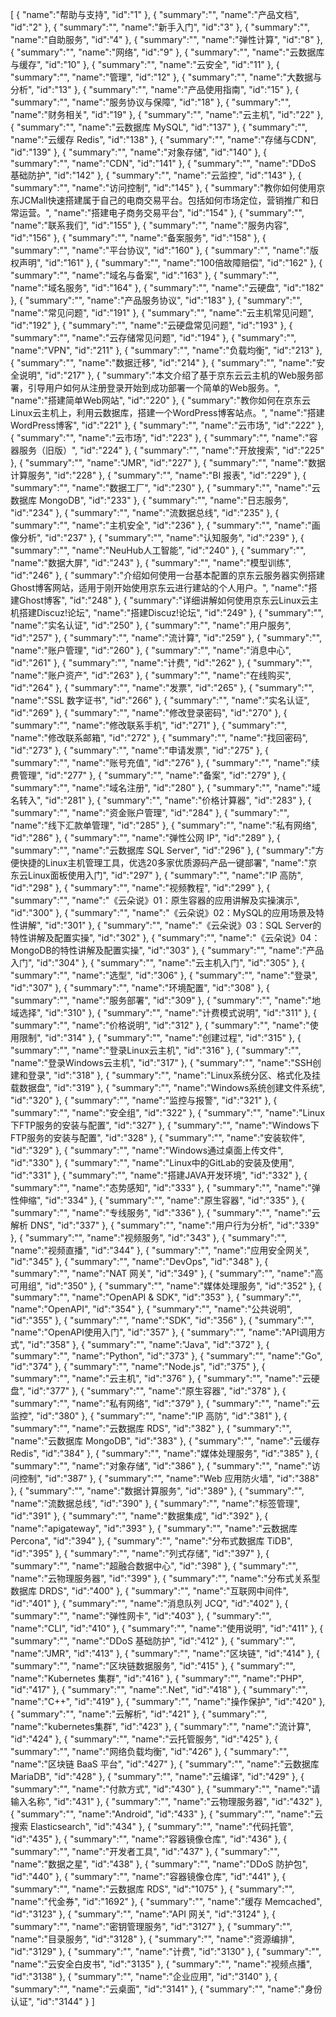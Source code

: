 [
	{
		"name":"帮助与支持",
		"id":"1"
	},
	{
		"summary":"",
		"name":"产品文档",
		"id":"2"
	},
	{
		"summary":"",
		"name":"新手入门",
		"id":"3"
	},
	{
		"summary":"",
		"name":"自助服务",
		"id":"4"
	},
	{
		"summary":"",
		"name":"弹性计算",
		"id":"8"
	},
	{
		"summary":"",
		"name":"网络",
		"id":"9"
	},
	{
		"summary":"",
		"name":"云数据库与缓存",
		"id":"10"
	},
	{
		"summary":"",
		"name":"云安全",
		"id":"11"
	},
	{
		"summary":"",
		"name":"管理",
		"id":"12"
	},
	{
		"summary":"",
		"name":"大数据与分析",
		"id":"13"
	},
	{
		"summary":"",
		"name":"产品使用指南",
		"id":"15"
	},
	{
		"summary":"",
		"name":"服务协议与保障",
		"id":"18"
	},
	{
		"summary":"",
		"name":"财务相关",
		"id":"19"
	},
	{
		"summary":"",
		"name":"云主机",
		"id":"22"
	},
	{
		"summary":"",
		"name":"云数据库 MySQL",
		"id":"137"
	},
	{
		"summary":"",
		"name":"云缓存 Redis",
		"id":"138"
	},
	{
		"summary":"",
		"name":"存储与CDN",
		"id":"139"
	},
	{
		"summary":"",
		"name":"对象存储",
		"id":"140"
	},
	{
		"summary":"",
		"name":"CDN",
		"id":"141"
	},
	{
		"summary":"",
		"name":"DDoS 基础防护",
		"id":"142"
	},
	{
		"summary":"",
		"name":"云监控",
		"id":"143"
	},
	{
		"summary":"",
		"name":"访问控制",
		"id":"145"
	},
	{
		"summary":"教你如何使用京东JCMall快速搭建属于自己的电商交易平台。包括如何市场定位，营销推广和日常运营。",
		"name":"搭建电子商务交易平台",
		"id":"154"
	},
	{
		"summary":"",
		"name":"联系我们",
		"id":"155"
	},
	{
		"summary":"",
		"name":"服务内容",
		"id":"156"
	},
	{
		"summary":"",
		"name":"备案服务",
		"id":"158"
	},
	{
		"summary":"",
		"name":"平台协议",
		"id":"160"
	},
	{
		"summary":"",
		"name":"版权声明",
		"id":"161"
	},
	{
		"summary":"",
		"name":"100倍故障赔偿",
		"id":"162"
	},
	{
		"summary":"",
		"name":"域名与备案",
		"id":"163"
	},
	{
		"summary":"",
		"name":"域名服务",
		"id":"164"
	},
	{
		"summary":"",
		"name":"云硬盘",
		"id":"182"
	},
	{
		"summary":"",
		"name":"产品服务协议",
		"id":"183"
	},
	{
		"summary":"",
		"name":"常见问题",
		"id":"191"
	},
	{
		"summary":"",
		"name":"云主机常见问题",
		"id":"192"
	},
	{
		"summary":"",
		"name":"云硬盘常见问题",
		"id":"193"
	},
	{
		"summary":"",
		"name":"云存储常见问题",
		"id":"194"
	},
	{
		"summary":"",
		"name":"VPN",
		"id":"211"
	},
	{
		"summary":"",
		"name":"负载均衡",
		"id":"213"
	},
	{
		"summary":"",
		"name":"数据迁移",
		"id":"214"
	},
	{
		"summary":"",
		"name":"安全说明",
		"id":"217"
	},
	{
		"summary":"本文介绍了基于京东云云主机的Web服务部署，引导用户如何从注册登录开始到成功部署一个简单的Web服务。",
		"name":"搭建简单Web网站",
		"id":"220"
	},
	{
		"summary":"教你如何在京东云Linux云主机上，利用云数据库，搭建一个WordPress博客站点。",
		"name":"搭建WordPress博客",
		"id":"221"
	},
	{
		"summary":"",
		"name":"云市场",
		"id":"222"
	},
	{
		"summary":"",
		"name":"云市场",
		"id":"223"
	},
	{
		"summary":"",
		"name":"容器服务（旧版）",
		"id":"224"
	},
	{
		"summary":"",
		"name":"开放搜索",
		"id":"225"
	},
	{
		"summary":"",
		"name":"JMR",
		"id":"227"
	},
	{
		"summary":"",
		"name":"数据计算服务",
		"id":"228"
	},
	{
		"summary":"",
		"name":"BI 报表",
		"id":"229"
	},
	{
		"summary":"",
		"name":"数据工厂",
		"id":"230"
	},
	{
		"summary":"",
		"name":"云数据库 MongoDB",
		"id":"233"
	},
	{
		"summary":"",
		"name":"日志服务",
		"id":"234"
	},
	{
		"summary":"",
		"name":"流数据总线",
		"id":"235"
	},
	{
		"summary":"",
		"name":"主机安全",
		"id":"236"
	},
	{
		"summary":"",
		"name":"画像分析",
		"id":"237"
	},
	{
		"summary":"",
		"name":"认知服务",
		"id":"239"
	},
	{
		"summary":"",
		"name":"NeuHub人工智能",
		"id":"240"
	},
	{
		"summary":"",
		"name":"数据大屏",
		"id":"243"
	},
	{
		"summary":"",
		"name":"模型训练",
		"id":"246"
	},
	{
		"summary":"介绍如何使用一台基本配置的京东云服务器实例搭建 Ghost博客网站，适用于刚开始使用京东云进行建站的个人用户。",
		"name":"搭建Ghost博客",
		"id":"248"
	},
	{
		"summary":"详细讲解如何使用京东云Linux云主机搭建Discuz!论坛",
		"name":"搭建Discuz!论坛",
		"id":"249"
	},
	{
		"summary":"",
		"name":"实名认证",
		"id":"250"
	},
	{
		"summary":"",
		"name":"用户服务",
		"id":"257"
	},
	{
		"summary":"",
		"name":"流计算",
		"id":"259"
	},
	{
		"summary":"",
		"name":"账户管理",
		"id":"260"
	},
	{
		"summary":"",
		"name":"消息中心",
		"id":"261"
	},
	{
		"summary":"",
		"name":"计费",
		"id":"262"
	},
	{
		"summary":"",
		"name":"账户资产",
		"id":"263"
	},
	{
		"summary":"",
		"name":"在线购买",
		"id":"264"
	},
	{
		"summary":"",
		"name":"发票",
		"id":"265"
	},
	{
		"summary":"",
		"name":"SSL 数字证书",
		"id":"266"
	},
	{
		"summary":"",
		"name":"实名认证",
		"id":"269"
	},
	{
		"summary":"",
		"name":"修改登录密码",
		"id":"270"
	},
	{
		"summary":"",
		"name":"修改联系手机",
		"id":"271"
	},
	{
		"summary":"",
		"name":"修改联系邮箱",
		"id":"272"
	},
	{
		"summary":"",
		"name":"找回密码",
		"id":"273"
	},
	{
		"summary":"",
		"name":"申请发票",
		"id":"275"
	},
	{
		"summary":"",
		"name":"账号充值",
		"id":"276"
	},
	{
		"summary":"",
		"name":"续费管理",
		"id":"277"
	},
	{
		"summary":"",
		"name":"备案",
		"id":"279"
	},
	{
		"summary":"",
		"name":"域名注册",
		"id":"280"
	},
	{
		"summary":"",
		"name":"域名转入",
		"id":"281"
	},
	{
		"summary":"",
		"name":"价格计算器",
		"id":"283"
	},
	{
		"summary":"",
		"name":"资金账户管理",
		"id":"284"
	},
	{
		"summary":"",
		"name":"线下汇款单管理",
		"id":"285"
	},
	{
		"summary":"",
		"name":"私有网络",
		"id":"286"
	},
	{
		"summary":"",
		"name":"弹性公网 IP",
		"id":"289"
	},
	{
		"summary":"",
		"name":"云数据库 SQL Server",
		"id":"296"
	},
	{
		"summary":"方便快捷的Linux主机管理工具，优选20多家优质源码产品一键部署",
		"name":"京东云Linux面板使用入门",
		"id":"297"
	},
	{
		"summary":"",
		"name":"IP 高防",
		"id":"298"
	},
	{
		"summary":"",
		"name":"视频教程",
		"id":"299"
	},
	{
		"summary":"",
		"name":"《云朵说》01：原生容器的应用讲解及实操演示",
		"id":"300"
	},
	{
		"summary":"",
		"name":"《云朵说》02：MySQL的应用场景及特性讲解",
		"id":"301"
	},
	{
		"summary":"",
		"name":"《云朵说》03：SQL Server的特性讲解及配置实操",
		"id":"302"
	},
	{
		"summary":"",
		"name":"《云朵说》04：MongoDB的特性讲解及配置实操",
		"id":"303"
	},
	{
		"summary":"",
		"name":"产品入门",
		"id":"304"
	},
	{
		"summary":"",
		"name":"云主机入门",
		"id":"305"
	},
	{
		"summary":"",
		"name":"选型",
		"id":"306"
	},
	{
		"summary":"",
		"name":"登录",
		"id":"307"
	},
	{
		"summary":"",
		"name":"环境配置",
		"id":"308"
	},
	{
		"summary":"",
		"name":"服务部署",
		"id":"309"
	},
	{
		"summary":"",
		"name":"地域选择",
		"id":"310"
	},
	{
		"summary":"",
		"name":"计费模式说明",
		"id":"311"
	},
	{
		"summary":"",
		"name":"价格说明",
		"id":"312"
	},
	{
		"summary":"",
		"name":"使用限制",
		"id":"314"
	},
	{
		"summary":"",
		"name":"创建过程",
		"id":"315"
	},
	{
		"summary":"",
		"name":"登录Linux云主机",
		"id":"316"
	},
	{
		"summary":"",
		"name":"登录Windows云主机",
		"id":"317"
	},
	{
		"summary":"",
		"name":"SSH创建和登录",
		"id":"318"
	},
	{
		"summary":"",
		"name":"Linux系统分区、格式化及挂载数据盘",
		"id":"319"
	},
	{
		"summary":"",
		"name":"Windows系统创建文件系统",
		"id":"320"
	},
	{
		"summary":"",
		"name":"监控与报警",
		"id":"321"
	},
	{
		"summary":"",
		"name":"安全组",
		"id":"322"
	},
	{
		"summary":"",
		"name":"Linux下FTP服务的安装与配置",
		"id":"327"
	},
	{
		"summary":"",
		"name":"Windows下FTP服务的安装与配置",
		"id":"328"
	},
	{
		"summary":"",
		"name":"安装软件",
		"id":"329"
	},
	{
		"summary":"",
		"name":"Windows通过桌面上传文件",
		"id":"330"
	},
	{
		"summary":"",
		"name":"Linux中的GitLab的安装及使用",
		"id":"331"
	},
	{
		"summary":"",
		"name":"搭建JAVA开发环境",
		"id":"332"
	},
	{
		"summary":"",
		"name":"态势感知",
		"id":"333"
	},
	{
		"summary":"",
		"name":"弹性伸缩",
		"id":"334"
	},
	{
		"summary":"",
		"name":"原生容器",
		"id":"335"
	},
	{
		"summary":"",
		"name":"专线服务",
		"id":"336"
	},
	{
		"summary":"",
		"name":"云解析 DNS",
		"id":"337"
	},
	{
		"summary":"",
		"name":"用户行为分析",
		"id":"339"
	},
	{
		"summary":"",
		"name":"视频服务",
		"id":"343"
	},
	{
		"summary":"",
		"name":"视频直播",
		"id":"344"
	},
	{
		"summary":"",
		"name":"应用安全网关",
		"id":"345"
	},
	{
		"summary":"",
		"name":"DevOps",
		"id":"348"
	},
	{
		"summary":"",
		"name":"NAT 网关",
		"id":"349"
	},
	{
		"summary":"",
		"name":"高可用组",
		"id":"350"
	},
	{
		"summary":"",
		"name":"媒体处理服务",
		"id":"352"
	},
	{
		"summary":"",
		"name":"OpenAPI & SDK",
		"id":"353"
	},
	{
		"summary":"",
		"name":"OpenAPI",
		"id":"354"
	},
	{
		"summary":"",
		"name":"公共说明",
		"id":"355"
	},
	{
		"summary":"",
		"name":"SDK",
		"id":"356"
	},
	{
		"summary":"",
		"name":"OpenAPI使用入门",
		"id":"357"
	},
	{
		"summary":"",
		"name":"API调用方式",
		"id":"358"
	},
	{
		"summary":"",
		"name":"Java",
		"id":"372"
	},
	{
		"summary":"",
		"name":"Python",
		"id":"373"
	},
	{
		"summary":"",
		"name":"Go",
		"id":"374"
	},
	{
		"summary":"",
		"name":"Node.js",
		"id":"375"
	},
	{
		"summary":"",
		"name":"云主机",
		"id":"376"
	},
	{
		"summary":"",
		"name":"云硬盘",
		"id":"377"
	},
	{
		"summary":"",
		"name":"原生容器",
		"id":"378"
	},
	{
		"summary":"",
		"name":"私有网络",
		"id":"379"
	},
	{
		"summary":"",
		"name":"云监控",
		"id":"380"
	},
	{
		"summary":"",
		"name":"IP 高防",
		"id":"381"
	},
	{
		"summary":"",
		"name":"云数据库 RDS",
		"id":"382"
	},
	{
		"summary":"",
		"name":"云数据库 MongoDB",
		"id":"383"
	},
	{
		"summary":"",
		"name":"云缓存 Redis",
		"id":"384"
	},
	{
		"summary":"",
		"name":"媒体处理服务",
		"id":"385"
	},
	{
		"summary":"",
		"name":"对象存储",
		"id":"386"
	},
	{
		"summary":"",
		"name":"访问控制",
		"id":"387"
	},
	{
		"summary":"",
		"name":"Web 应用防火墙",
		"id":"388"
	},
	{
		"summary":"",
		"name":"数据计算服务",
		"id":"389"
	},
	{
		"summary":"",
		"name":"流数据总线",
		"id":"390"
	},
	{
		"summary":"",
		"name":"标签管理",
		"id":"391"
	},
	{
		"summary":"",
		"name":"数据集成",
		"id":"392"
	},
	{
		"name":"apigateway",
		"id":"393"
	},
	{
		"summary":"",
		"name":"云数据库 Percona",
		"id":"394"
	},
	{
		"summary":"",
		"name":"分布式数据库 TiDB",
		"id":"395"
	},
	{
		"summary":"",
		"name":"列式存储",
		"id":"397"
	},
	{
		"summary":"",
		"name":"超融合数据中心",
		"id":"398"
	},
	{
		"summary":"",
		"name":"云物理服务器",
		"id":"399"
	},
	{
		"summary":"",
		"name":"分布式关系型数据库 DRDS",
		"id":"400"
	},
	{
		"summary":"",
		"name":"互联网中间件",
		"id":"401"
	},
	{
		"summary":"",
		"name":"消息队列 JCQ",
		"id":"402"
	},
	{
		"summary":"",
		"name":"弹性网卡",
		"id":"403"
	},
	{
		"summary":"",
		"name":"CLI",
		"id":"410"
	},
	{
		"summary":"",
		"name":"使用说明",
		"id":"411"
	},
	{
		"summary":"",
		"name":"DDoS 基础防护",
		"id":"412"
	},
	{
		"summary":"",
		"name":"JMR",
		"id":"413"
	},
	{
		"summary":"",
		"name":"区块链",
		"id":"414"
	},
	{
		"summary":"",
		"name":"区块链数据服务",
		"id":"415"
	},
	{
		"summary":"",
		"name":"Kubernetes 集群",
		"id":"416"
	},
	{
		"summary":"",
		"name":"PHP",
		"id":"417"
	},
	{
		"summary":"",
		"name":".Net",
		"id":"418"
	},
	{
		"summary":"",
		"name":"C++",
		"id":"419"
	},
	{
		"summary":"",
		"name":"操作保护",
		"id":"420"
	},
	{
		"summary":"",
		"name":"云解析",
		"id":"421"
	},
	{
		"summary":"",
		"name":"kubernetes集群",
		"id":"423"
	},
	{
		"summary":"",
		"name":"流计算",
		"id":"424"
	},
	{
		"summary":"",
		"name":"云托管服务",
		"id":"425"
	},
	{
		"summary":"",
		"name":"网络负载均衡",
		"id":"426"
	},
	{
		"summary":"",
		"name":"区块链 BaaS 平台",
		"id":"427"
	},
	{
		"summary":"",
		"name":"云数据库 MariaDB",
		"id":"428"
	},
	{
		"summary":"",
		"name":"云编译",
		"id":"429"
	},
	{
		"summary":"",
		"name":"付款方式",
		"id":"430"
	},
	{
		"summary":"",
		"name":"请输入名称",
		"id":"431"
	},
	{
		"summary":"",
		"name":"云物理服务器",
		"id":"432"
	},
	{
		"summary":"",
		"name":"Android",
		"id":"433"
	},
	{
		"summary":"",
		"name":"云搜索 Elasticsearch",
		"id":"434"
	},
	{
		"summary":"",
		"name":"代码托管",
		"id":"435"
	},
	{
		"summary":"",
		"name":"容器镜像仓库",
		"id":"436"
	},
	{
		"summary":"",
		"name":"开发者工具",
		"id":"437"
	},
	{
		"summary":"",
		"name":"数据之星",
		"id":"438"
	},
	{
		"summary":"",
		"name":"DDoS 防护包",
		"id":"440"
	},
	{
		"summary":"",
		"name":"容器镜像仓库",
		"id":"441"
	},
	{
		"summary":"",
		"name":"云数据库 RDS",
		"id":"1075"
	},
	{
		"summary":"",
		"name":"代金券",
		"id":"1692"
	},
	{
		"summary":"",
		"name":"缓存 Memcached",
		"id":"3123"
	},
	{
		"summary":"",
		"name":"API 网关",
		"id":"3124"
	},
	{
		"summary":"",
		"name":"密钥管理服务",
		"id":"3127"
	},
	{
		"summary":"",
		"name":"目录服务",
		"id":"3128"
	},
	{
		"summary":"",
		"name":"资源编排",
		"id":"3129"
	},
	{
		"summary":"",
		"name":"计费",
		"id":"3130"
	},
	{
		"summary":"",
		"name":"云安全白皮书",
		"id":"3135"
	},
	{
		"summary":"",
		"name":"视频点播",
		"id":"3138"
	},
	{
		"summary":"",
		"name":"企业应用",
		"id":"3140"
	},
	{
		"summary":"",
		"name":"云桌面",
		"id":"3141"
	},
	{
		"summary":"",
		"name":"身份认证",
		"id":"3144"
	}
]